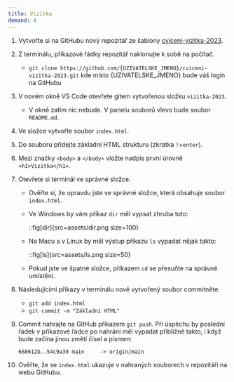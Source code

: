 ```yaml
---
title: Vizitka
demand: 4
---
```


1. Vytvořte si na GitHubu nový repozitář ze šablony [cviceni-vizitka-2023](https://github.com/Czechitas-podklady-WEB/cviceni-vizitka-2023).
1. Z terminálu, příkazové řádky repozitář naklonujte k sobě na počítač.
   - `git clone https://github.com/{UZIVATELSKE_JMENO}/cviceni-vizitka-2023.git` kde místo {UZIVATELSKE_JMENO} bude váš login na GitHubu
1. V novém okně VS Code otevřete gitem vytvořenou složku `vizitka-2023`.
   - V okně zatím nic nebude. V panelu souborů vlevo bude soubor `README.md`.
1. Ve složce vytvořte soubor `index.html`.
1. Do souboru přidejte základní HTML strukturu (zkratka `!`+`enter`).
1. Mezi značky `<body>` a `</body>` vložte nadpis první úrovně `<h1>Vizitka</h1>`.
1. Otevřete si terminál ve správné složce.

   - Ověřte si, že opravdu jste ve správné složce, která obsahuje soubor `index.html`.
   - Ve Windows by vám příkaz `dir` měl vypsat zhruba toto:

     ::fig[dir]{src=assets/dir.png size=100}

   - Na Macu a v Linux by měl výstup příkazu `ls` vypadat nějak takto:

     ::fig[ls]{src=assets/ls.png size=50}

   - Pokud jste ve špatné složce, příkazem `cd` se přesuňte na správné umístění.

1. Následujícími příkazy v terminálu nově vytvořený soubor commitněte.
   - `git add index.html`
   - `git commit -m "Základní HTML"`
1. Commit nahrajte na GitHub příkazem `git push`. Při úspěchu by poslední řádek v příkazové řádce po nahrání měl vypadat přibližně takto, i když bude začína jinou změtí čísel a písmen:

   ```
   668612b..54c9a30 main     -> origin/main
   ```

1. Ověřte, že se `index.html` ukazuje v nahraných souborech v repozitáři na webu GitHubu.
